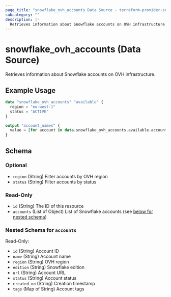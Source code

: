 ```yaml
---
page_title: "snowflake_ovh_accounts Data Source - terraform-provider-snowflake-ovh"
subcategory: ""
description: |-
  Retrieves information about Snowflake accounts on OVH infrastructure.
---
```


# snowflake_ovh_accounts (Data Source)

Retrieves information about Snowflake accounts on OVH infrastructure.

## Example Usage

```terraform
data "snowflake_ovh_accounts" "available" {
  region = "eu-west-1"
  status = "ACTIVE"
}

output "account_names" {
  value = [for account in data.snowflake_ovh_accounts.available.accounts : account.name]
}
```

## Schema

### Optional

- `region` (String) Filter accounts by OVH region
- `status` (String) Filter accounts by status

### Read-Only

- `id` (String) The ID of this resource
- `accounts` (List of Object) List of Snowflake accounts (see [below for nested schema](#nestedatt--accounts))

<a id="nestedatt--accounts"></a>
### Nested Schema for `accounts`

Read-Only:

- `id` (String) Account ID
- `name` (String) Account name
- `region` (String) OVH region
- `edition` (String) Snowflake edition
- `url` (String) Account URL
- `status` (String) Account status
- `created_on` (String) Creation timestamp
- `tags` (Map of String) Account tags

